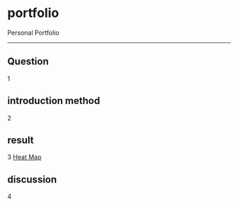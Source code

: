 # portfolio
Personal Portfolio
<hr>


## Question
1
## introduction method
2
## result
3 [Heat Map](https://github.com/dfjoafjdi/portfolio/blob/main/map.html)
## discussion
4
